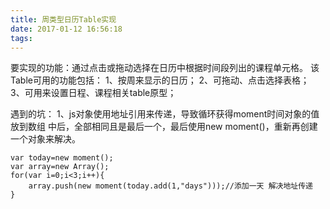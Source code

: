 ```yaml
---
title: 周类型日历Table实现
date: 2017-01-12 16:56:18
tags:
---
```

要实现的功能：通过点击或拖动选择在日历中根据时间段列出的课程单元格。
该Table可用的功能包括：
1、按周来显示的日历；
2、可拖动、点击选择表格；
3、可用来设置日程、课程相关table原型；
<!--more-->
遇到的坑：
1、js对象使用地址引用来传递，导致循环获得moment时间对象的值放到数组
中后，全部相同且是最后一个，最后使用new moment()，重新再创建一个对象来解决。
```
var today=new moment();
var array=new Array();
for(var i=0;i<3;i++){
	array.push(new moment(today.add(1,"days")));//添加一天 解决地址传递	
}

```

<script src='http://runjs.cn/gist/g2krqzka/all'></script>